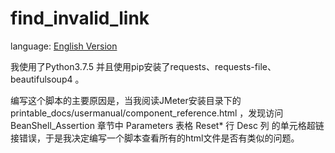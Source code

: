 # find_invalid_link

language: [English Version](README_en.md)

我使用了Python3.7.5 并且使用pip安装了requests、requests-file、beautifulsoup4 。

编写这个脚本的主要原因是，当我阅读JMeter安装目录下的 printable_docs/usermanual/component_reference.html ，发现访问 BeanShell_Assertion
章节中 Parameters 表格 Reset* 行 Desc 列 的单元格超链接错误，于是我决定编写一个脚本查看所有的html文件是否有类似的问题。
